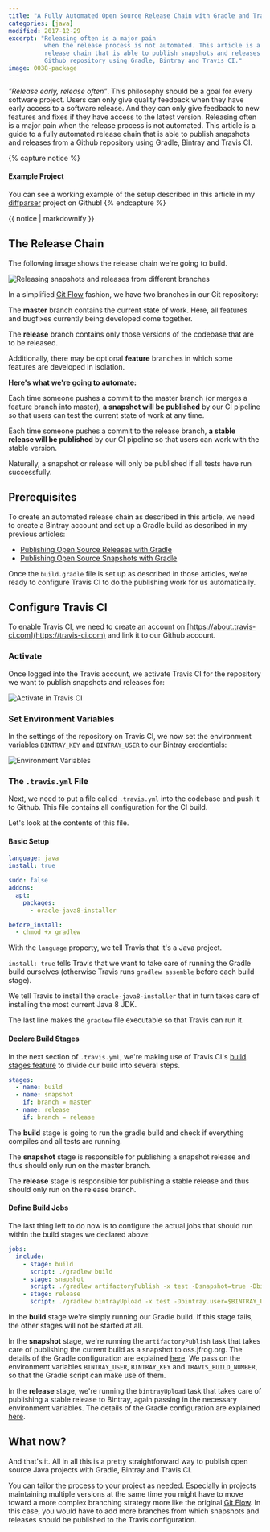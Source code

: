 ```yaml
---
title: "A Fully Automated Open Source Release Chain with Gradle and Travis CI"
categories: [java]
modified: 2017-12-29
excerpt: "Releasing often is a major pain
          when the release process is not automated. This article is a guide to a fully automated
          release chain that is able to publish snapshots and releases from a 
          Github repository using Gradle, Bintray and Travis CI."
image: 0038-package
---
```




*"Release early, release often"*. This philosophy should be a goal for every 
software project. Users can only give quality feedback when they have early access
to a software release. And they can only give feedback to new features and
fixes if they have access to the latest version. Releasing often is a major pain
when the release process is not automated. This article is a guide to a fully automated
release chain that is able to publish snapshots and releases from a 
Github repository using Gradle, Bintray and Travis CI.   

{% capture notice %}
#### Example Project
You can see a working example of the setup described in this article in my 
[diffparser](https://github.com/thombergs/diffparser) project on Github!
{% endcapture %}

<div class="notice success">{{ notice | markdownify }}</div>

## The Release Chain 

The following image shows the release chain we're going to build.

![Releasing snapshots and releases from different branches](/assets/img/posts/fully-automated-open-source-release-chain/git-snapshots-releases.jpg)

In a simplified [Git Flow](http://nvie.com/posts/a-successful-git-branching-model/) fashion, we have two branches
in our Git repository:

The **master** branch contains the current state of work. Here, all features and bugfixes
currently being developed come together.

The **release** branch contains only those versions of the codebase that are to be
released.

Additionally, there may be optional **feature** branches in which some features are developed
in isolation. 

**Here's what we're going to automate:**

Each time someone pushes a commit to the master branch (or merges a feature branch into master), **a snapshot will
be published** by our CI pipeline so that users can test the current state of work at any time.

Each time someone pushes a commit to the release branch, **a stable release will
be published** by our CI pipeline so that users can work with the stable version.

Naturally, a snapshot or release will only be published if all tests have run successfully.

## Prerequisites
To create an automated release chain as described in this article, we need
to create a Bintray account and set up a Gradle build as described 
in my previous articles: 

* [Publishing Open Source Releases with Gradle](/guide-publishing-to-bintray-with-gradle/)
* [Publishing Open Source Snapshots with Gradle](/publish-snapshots-with-gradle/)

Once the `build.gradle` file is set up as described in those articles, we're ready to configure 
Travis CI to do the publishing work for us automatically.

## Configure Travis CI
To enable Travis CI, we need to create an account on [https://about.travis-ci.com](https://travis-ci.com)
and link it to our Github account. 

### Activate 
Once logged into the Travis account, we activate 
Travis CI for the repository we want to publish snapshots and releases for:

![Activate in Travis CI](/assets/img/posts/fully-automated-open-source-release-chain/travis.png)

### Set Environment Variables

In the settings of the repository on Travis CI, we now set the environment variables
`BINTRAY_KEY` and `BINTRAY_USER` to our Bintray credentials:

![Environment Variables](/assets/img/posts/fully-automated-open-source-release-chain/travis-env-variables.png) 

### The `.travis.yml` File
Next, we need to put a file called `.travis.yml` into the codebase and push
it to Github. This file contains all configuration for the CI build.

Let's look at the contents of this file. 

#### Basic Setup

```yaml
language: java
install: true

sudo: false
addons:
  apt:
    packages:
      - oracle-java8-installer

before_install:
  - chmod +x gradlew
```

With the `language` property, we tell Travis that it's a Java project.

`install: true` tells Travis that we want to take care of running the Gradle build
ourselves (otherwise Travis runs `gradlew assemble` before each build stage).

We tell Travis to install the `oracle-java8-installer` that in turn takes care of installing
the most current Java 8 JDK.

The last line makes the `gradlew` file executable so that Travis can run it.

#### Declare Build Stages

In the next section of `.travis.yml`, we're making use of Travis CI's [build stages feature](https://docs.travis-ci.com/user/build-stages/)
to divide our build into several steps.

```yaml
stages:
  - name: build
  - name: snapshot
    if: branch = master
  - name: release
    if: branch = release
```  

The **build** stage is going to run the gradle build and check if everything compiles and
all tests are running.

The **snapshot** stage is responsible for publishing a snapshot release and thus should
only run on the master branch.

The **release** stage is responsible for publishing a stable release and thus should
only run on the release branch.
  
#### Define Build Jobs

The last thing left to do now is to configure the actual jobs that should run within
the build stages we declared above:

```yaml
jobs:
  include:
    - stage: build
      script: ./gradlew build
    - stage: snapshot
      script: ./gradlew artifactoryPublish -x test -Dsnapshot=true -Dbintray.user=$BINTRAY_USER -Dbintray.key=$BINTRAY_KEY -Dbuild.number=$TRAVIS_BUILD_NUMBER
    - stage: release
      script: ./gradlew bintrayUpload -x test -Dbintray.user=$BINTRAY_USER -Dbintray.key=$BINTRAY_KEY -Dbuild.number=$TRAVIS_BUILD_NUMBER
```

In the **build** stage we're simply running our Gradle build. If this stage fails, the other stages
will not be started at all.

In the **snapshot** stage, we're running the `artifactoryPublish` task that takes care of 
publishing the current build as a snapshot to oss.jfrog.org. The details of the Gradle configuration
are explained [here](/publish-snapshots-with-gradle/#set-up-your-buildgradle). 
We pass on the environment variables
`BINTRAY_USER`, `BINTRAY_KEY` and `TRAVIS_BUILD_NUMBER`, so that the Gradle script can make use of them.

In the **release** stage, we're running the `bintrayUpload` task that takes care of 
publishing a stable release to Bintray, again passing in the necessary environment variables. The details of the Gradle configuration are explained
[here](/guide-publishing-to-bintray-with-gradle/#set-up-your-buildgradle).  

## What now?
And that's it. All in all this is a pretty straightforward way to publish open source
Java projects with Gradle, Bintray and Travis CI.

You can tailor the process to your project as needed. Especially in projects 
maintaining multiple versions at the same time you might have to move toward a 
more complex branching strategy more like the original [Git Flow](http://nvie.com/posts/a-successful-git-branching-model/).
In this case, you would have to add more branches from which snapshots and releases should be published
to the Travis configuration. 

